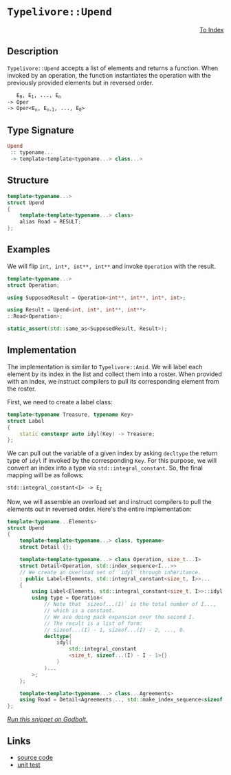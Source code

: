 <!-- Copyright 2024 Feng Mofan
SPDX-License-Identifier: Apache-2.0 -->

# `Typelivore::Upend`

<p style='text-align: right;'><a href="../../../facilities/metafunctions.md#typelivore-upend">To Index</a></p>

## Description

`Typelivore::Upend` accepts a list of elements and returns a function.
When invoked by an operation, the function instantiates the operation with the previously provided elements but in reversed order.

<pre><code>   E<sub>0</sub>, E<sub>1</sub>, ..., E<sub>n</sub>
-> Oper
-> Oper&lt;E<sub>n</sub>, E<sub>n-1</sub>, ..., E<sub>0</sub>&gt;</code></pre>

## Type Signature

```Haskell
Upend
 :: typename...
 -> template<template<typename...> class...>
```

## Structure

```C++
template<typename...>
struct Upend
{
    template<template<typename...> class>
    alias Road = RESULT;
};
```

## Examples

We will flip `int, int*, int**, int**` and invoke `Operation` with the result.

```C++
template<typename...>
struct Operation;

using SupposedResult = Operation<int**, int**, int*, int>;

using Result = Upend<int, int*, int**, int**>
::Road<Operation>;

static_assert(std::same_as<SupposedResult, Result>);
```

## Implementation

The implementation is similar to `Typelivore::Amid`.
We will label each element by its index in the list and collect them into a roster.
When provided with an index, we instruct compilers to pull its corresponding element from the roster.

First, we need to create a label class:

```C++
template<typename Treasure, typename Key>
struct Label
{ 
    static constexpr auto idyl(Key) -> Treasure;
};
```

We can pull out the variable of a given index by asking `decltype` the return type of `idyl` if invoked by the corresponding `Key`.
For this purpose, we will convert an index into a type via `std::integral_constant`.
So, the final mapping will be as follows:

<pre><code>std::integral_constant&lt;I&gt; -> E<sub>I</sub></code></pre>

Now, we will assemble an overload set and instruct compilers to pull the elements out in reversed order. Here's the entire implementation:

```C++
template<typename...Elements>
struct Upend
{
    template<template<typename...> class, typename>
    struct Detail {};

    template<template<typename...> class Operation, size_t...I>
    struct Detail<Operation, std::index_sequence<I...>>
    // We create an overload set of `idyl` through inheritance.
    : public Label<Elements, std::integral_constant<size_t, I>>...
    {
        using Label<Elements, std::integral_constant<size_t, I>>::idyl...;
        using type = Operation<
            // Note that `sizeof...(I)` is the total number of I...,
            // which is a constant.
            // We are doing pack expansion over the second I.
            // The result is a list of form:
            // sizeof...(I) - 1, sizeof...(I) - 2, ..., 0. 
            decltype(
                idyl(
                    std::integral_constant
                    <size_t, sizeof...(I) - I - 1>{}
                )
            )...
        >;
    };

    template<template<typename...> class...Agreements>
    using Road = Detail<Agreements..., std::make_index_sequence<sizeof...(Elements)>>::type;
};
```

[*Run this snippet on Godbolt.*](https://godbolt.org/#z:OYLghAFBqd5QCxAYwPYBMCmBRdBLAF1QCcAaPECAMzwBtMA7AQwFtMQByARg9KtQYEAysib0QXACx8BBAKoBnTAAUAHpwAMvAFYTStJg1DIApACYAQuYukl9ZATwDKjdAGFUtAK4sGIAKwAzKSuADJ4DJgAcj4ARpjEAf6kAA6oCoRODB7evgHBaRmOAuGRMSzxif7JdpgOWUIETMQEOT5%2BQbaY9sUMjc0EpdFxCUm2TS1teZ0KE4MRwxWj1QCUtqhexMjsHOaBEcjeWADUJoFuXo60hACeZ9gmGgCCewdHmKfnyLPoWFT3jxezwImBYKQMILObgINxSjFYHwAKsRMEwFJtMKRjjC4cw2McANKYO6BB7PWbELwOY6hJjxWiAkwAdgsp2exw5x1mTEcyGOaAYs0wqhSxGOTEuqGOeHQN1oECJNxWxwAtPdjsjUeiUWcrM9mQARXWM4Gg8E8zBQnHwtgAOnt2HobEECgB5IIlOpclx6EZLMBnOxZohlvOILBIatsJtmHttvVhzRCix1rxobJT0DFKpBGOBswTTop39TKNgT1QMznPD5shYeDFqjuIRcYTBgUCmOAHk4cQeVksRkAF6YAD6BDjAEk3VWOdnqfnCwzzj2Ev2BIOCOgQCAIlhVKOlABHLyMbZQyet0kzwMAelvxwA6h9kCiLeKGMdUAA3BK0VBMOgXIFl%2BVCnAAbBoMpyiYkHYggxAbMACDSgwCAJIQhjbPG7KciAxwpF4sTXHytL0lCjqgowBDJlyW47hEILAH2tCjgK3KCFCw5jgQWLTtepKtrhHLMhWgaBl4GRGDSdLdBRTrUbRPwMYImDMWIbECBxBBcXgI7jnxAKkgxsq0FeYniRykkRMA2LRp8Brdr264MFCAaWeJ97HFEqAgvBPIQRo3GoFQcYQJOKywRo0qdgQ6HYr5YjHAwIxiiFxyXvapDuR5nJeQA7ggeDICheCdkw/JaU0gg4bOuXHF5z7iiixzoKgNkEUwyAANbHMKKSGBkAhfr%2BYpxR8SgCkBl45fVXmIvFKLorQuZleKxzXLMoHHPwxAsCAs25V5wWhfa4XKiqxxcIOemYCFYURaqxxmFicZYhotpsnVuVYIc1oQId9UctB8qA0DWb0buqnqax7HVTpwng5Zun6bxXK3fdZ2PZdk5PVwAIlkaiNI5FxMeSsQnfZyRkWSJpbGvqiM1pG9YRo2YbRmmV7YPy7YKHGTzMZgVEujenLWdJABKAFAWcjmLkwdBQoLKIizRb10duIAsEw3VjnuwqHpgJ5nqGbgnWFlHOjRkUCdgO7WgzLz0%2BWJpPLeABUXvez7t6Ap7XuItgQiIt7fvPAHPu%2B27rwMIcXgnFCArbCkNEzoCzPs9CnMtvaM7zrmq59r0TuAhLtlCF4KSFJg6CS5gy25nLTlriX5yMV7WIdx7XeCD3qE6QJFZl1Jtn143DnHN6rhQoxvcEP33fz17M47tLgFQkXLk0273K8qOSYJAQEDKSACgIgfrrnJX1fpLX49eCtWIPyt9y2xWHBrLQnD%2BLwfgcFoUgqBOBuGsNYLkGwtgfD2DwUgBBNCfzWN1AIkhbQaEkFwJkgQND%2BA0GYcC4EzAAA4iH6E4JIXg%2B0uAaA0KQf%2BgDgEcF4AoEAtD4EAM/qQOAsAYCIBABsAghFeIUAgGgMEdAEhRARJwVQRDwIqnApIY4wBkB8ikLaMwvBa6EBIDKPQ/BBAiDEOwKQMhBCKBUOoDhpBdDXXyn2FInAeBfx/n/BBQDOBdkuEI7asj5GKOUaoq6qCzDHAgB4cR9AxQwJWLwdhWg1gQCQGIlIEiyAiJSWkkAwApAvRoCtBILCICxHcbECIzQbhON4GU5gxAbhdliNoOo7DYFiOtl2BgtBKnWKwLELwwA3BiFoCw7gvAsA6yMOIHpeAUT1F/CMwBwo6iXB2LAxi3R3HXFiH2OpHgsDuI9HgfaozSCjViHffMEzgDXCMAgtYVADDAAUAANTwJgfKq5/6wIMcIUQ4hTE/IsWodxtj9CGGMGAyw%2Bg8CxBYZANYqBU5ZBGSqH4ctTCWGsGYBho1iAygbvANYtR6jOAgK4KYfhrphAWOUSoehCiZAEBS%2Bl6RGUMCGLS0Y11iW9H6JMTw7Q9A8oaHMDlqUhVzGZdy0VNLxVcCJZA7YEgXEcF/nQ9xjDjh%2BIUUolRaiQlhNwDo6JZhAjyriXctY6FAKjAgEgkAkhAi2gAJyBCZJIdBZhJCQRweBZ1ZCOAUNIPtM1tpwJcHAkQ51RCI3%2BAwf4V14F1XWMYcw1hcC7lcN4Uk/h3jLjkEoJkqJUi2CcGaCwb8TIVQVUTNJLgzrbRcDQVo/ARA8Xbmuj8ox/zpCAqUMC6xugXr2KYI40ZKq1X0N4IwrxgjLjbXLZW6tvNwVXQbU26K4TUCRISKcU1ZhYkZo4Yk5J27UlRILaIs9WTF1VtrTk511C%2BB0BBMQIpJTrE1IqVU0gX66kNKaQ4H9bTqIdK6e43p/TBm0GGT%2B8Z4KpmAPwLMxw8z3FLOQCsn96zv7WK2Tsm4eydiAMOcc2BZyLmggQzZTNDymBPNee8z5P6u1/JMb22QQKrGAKHWC25GKrBQq2XCu1QCkVaU4Kirc6LIUWGxdO3F%2BKRNEu6M0rILgGDuAFXkKlmmxVLESNdBlvQpWpFZb0fTdLuWqZJX0SV2nKVdB6CKgYlmuXjAGKZ7kLQ3OGYVZsJV8qA2To1ZwZqFaq01oMHW9daDDWtpIHus1h74mININarAiRRO4aDSGht6CmQJqZFgyQXrFHXSnR4phth02pcSdmpAAihGXqLZI6RHBy0BJYAob8fJvz1ttCGWYLbjV6M7bIbt7GzHyH7dxnQIBggjrHc44LbiU2eLzbmdKnWlHdd68cfrDahu5i3Tuk1gRAgpczTm1r6TC3XqiSAXr1dRyHdHMdg%2Be1FHPoKW%2BygH7AF/u6bAoHAHmnAe3e0zp3SkOYD6QMoZIzYHwcmcRsZMy1NoesRhrDJycObJhQRojBy8Vkd4BRpQlzqO3OPXwR5Ly3kfNxCxibbGJAcfMbNkFC2%2BMQsxUJmFymxO9BGbeZSAmsU4oSO2gl8KnNqdJeShzehqVlDlWZooWRTPGayL5oVNneX2dyI54VAg%2BXzDVwZiVnnlfStc7Kq3QWFCKpMROtbDCws7eOHtvrA3jvxeNUl81R6ElWtRJlygKrcsgDMA2i71R0HUI0Bdpkkbk0e%2BqywthlrSDIMkP4F1/giH4OdZIZ1WC3VcGCLhwI7vp2cAtcelVmj0/1%2Bq3VtYo0hp%2BEkEAA)

## Links

- [source code](../../../../conceptrodon/descend/typelivore/upend.hpp)
- [unit test](../../../../tests/unit/metafunctions/typelivore/upend.test.hpp)
